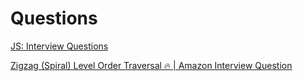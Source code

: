 # Questions

[JS: Interview Questions](http://thatjsdude.com/interview/linkedList.html)

[Zigzag (Spiral) Level Order Traversal 🔥 | Amazon Interview Question](https://youtu.be/4u--XDffIZM)